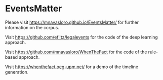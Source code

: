 ﻿# EventsMatter

Please visit https://mnavasloro.github.io/EventsMatter/ for further information on the corpus.

Visit https://github.com/efiltz/legalevents for the code of the deep learning approach.

Visit https://github.com/mnavasloro/WhenTheFact for the code of the rule-based approach.

Visit https://whenthefact.oeg-upm.net/ for a demo of the timeline generation.
